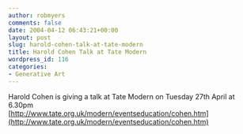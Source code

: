```yaml
---
author: robmyers
comments: false
date: 2004-04-12 06:43:21+00:00
layout: post
slug: harold-cohen-talk-at-tate-modern
title: Harold Cohen Talk at Tate Modern
wordpress_id: 116
categories:
- Generative Art
---
```


Harold Cohen is giving a talk at Tate Modern on Tuesday 27th April at 6.30pm  
[http://www.tate.org.uk/modern/eventseducation/cohen.htm](http://www.tate.org.uk/modern/eventseducation/cohen.htm)

  


